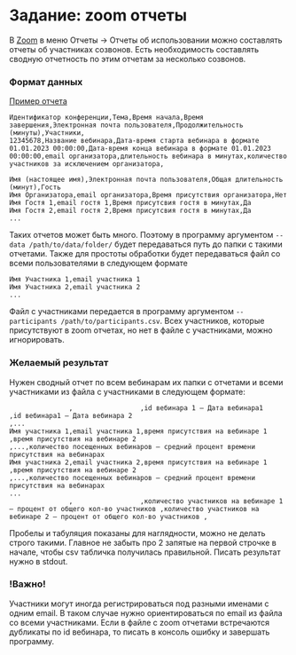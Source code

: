 # Задание: zoom отчеты

В [Zoom](http://zoom.us) в меню Отчеты -> Отчеты об использовании можно составлять отчеты об участниках созвонов. 
Есть необходимость составлять сводную отчетность по этим отчетам за несколько созвонов. 

### Формат данных
[Пример отчета](zoom_report_example.csv)

```csv
Идентификатор конференции,Тема,Время начала,Время завершения,Электронная почта пользователя,Продолжительность (минуты),Участники,
12345678,Название вебинара,Дата-время старта вебинара в формате 01.01.2023 00:00:00,Дата-время конца вебинара в формате 01.01.2023 00:00:00,email организатора,длительность вебинара в минутах,количество участников за исключением организатора,

Имя (настоящее имя),Электронная почта пользователя,Общая длительность (минут),Гость
Имя Организатора,email организатора,Время присутствия организатора,Нет
Имя Гостя 1,email гостя 1,Время присутсвия гостя в минутах,Да
Имя Гостя 2,email гостя 2,Время присутсвия гостя в минутах,Да
...
```

Таких отчетов может быть много. Поэтому в программу аргументом `--data /path/to/data/folder/` будет передаваться путь до папки с такими отчетами. Также для простоты обработки будет передаваться
файл со всеми пользователями в следующем формате

```csv
Имя Участника 1,email участника 1
Имя Участника 2,email участника 2
...
```

Файл с участниками передается в программу аргументом `--participants /path/to/participants.csv`. Всех участников, которые присутствуют в zoom отчетах, но 
нет в файле с участниками, можно игнорировать.

### Желаемый результат

Нужен сводный отчет по всем вебинарам их папки с отчетами и всеми участниками из файла с участниками в следующем формате:
```csv
               ,                 ,id вебинара 1 – Дата вебинара1                                            ,id вебинара1 – Дата вебинара 2                                            ,...
Имя участника 1,email участника 1,время присутствия на вебинаре 1                                           ,время присутствия на вебинаре 2                                           ,...,количество посещенных вебинаров – средний процент времени присутствия на вебинарах
Имя участника 2,email участника 2,время присутствия на вебинаре 1                                           ,время присутствия на вебинаре 2                                           ,...,количество посещенных вебинаров – средний процент времени присутствия на вебинарах
...
               ,                 ,количество участников на вебинаре 1 – процент от общего кол-во участников ,количество участников на вебинаре 2 – процент от общего кол-во участников ,
```

Пробелы и табуляция показаны для наглядности, можно не делать строго такими. Главное не забыть про 2 запятые на первой строчке в начале, чтобы csv табличка получилась правильной. Писать результат 
нужно в stdout.

### !Важно!
Участники могут иногда регистрироваться под разными именами с одним email. В таком случае нужно ориентироваться по email из файла со всеми участниками.
Если в файле с zoom отчетами встречаются дубликаты по id вебинара, то писать в консоль ошибку и завершать программу.